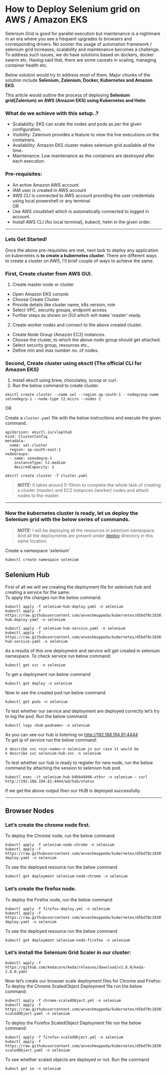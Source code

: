 # How to Deploy Selenium grid on AWS / Amazon EKS 
  Selenium Grid is good for parallel execution but maintenance is a nightmare in an era where you see a frequent upgrades to browsers and corresponding drivers. No sooner the usage of automation framework / selenium grid increases, scalability and maintenance becomes a challenge. To address such issues, we do have solutions based on dockers, docker swarm etc. Having said that, there are some caveats in scaling, managing container health etc.

Below solution would try to address most of them. Major chunks of the solution include **Selenium, Zalenium, Docker, Kubernetes and Amazon EKS**.

This article would outline the process of deploying **Selenium grid(Zalenium) on AWS (Amazon EKS) using Kubernetes and Helm**.

### What do we achieve with this setup..?
- Scalability: EKS can scale the nodes and pods as per the given configuration.
- Visibility: Zalenium provides a feature to view the live executions on the containers.
- Availability: Amazon EKS cluster makes selenium grid available all the time.
- Maintenance: Low maintenance as the containers are destroyed after each execution.
### Pre-requisites:
- An active Amazon AWS account.
- IAM user is created in AWS account
- AWS CLI is connected to AWS account providing the user credentials using local powershell or any terminal  
                                                            OR
- Use AWS cloudshell which is automatically connected to logged in account.
- Install AWS CLI (for local terminal), kubectl, helm in the given order.
---
### Lets Get Started!
Once the above pre-requisites are met, next task to deploy any application on kubernetes is **to create a kubernetes cluster**. There are different ways to create a cluster on AWS, I'll brief couple of ways to achieve the same.

### First, Create cluster from AWS GUI.

1. Create master node or cluster 
  - Open Amazon EKS console
  - Choose Create Cluster
  - Provide details like cluster name, k8s version, role
  - Select VPC, security groups, endpoint access
  - Further steps as shown on GUI which will make 'master' ready.
2. Create worker nodes and connect to the above created cluster.
- Create Node Group (Amazon EC2) instances.
- Choose the cluster, to which the above node group should get attached.
- Select security group, resources etc.,
- Define min and max number no. of nodes.

### Second, Create cluster using eksctl (The official CLI for Amazon EKS)
1. Install eksctl using brew, chocolatey, scoop or curl.
2. Run the below command to create cluster.

```eksctl create cluster --name sel --region ap-south-1 --nodegroup-name selnodegrp-1 --node-type t2.micro --nodes 2```  
  
OR  
  
Create a `cluster.yaml` file with the below instructions and execute the given command.
```
apiVersion: eksctl.io/vlaplha5
kind: ClusterConfig
metadata:
  name: sel-cluster
  region: ap-south-east-1
nodeGroups:
  - name: senodegrp-1
    instanceType: t2.medium
    desiredCapacity: 2
```
```eksctl create cluster -f cluster.yaml```


> **_NOTE:_**  It takes around 5-10min to complete the whole task of creating a cluster (master) and EC2 instances (worker) nodes and attach nodes to the master.

---
### Now the kubernetes cluster is ready, let us deploy the Selenium grid with the below series of commands.

> **_NOTE:_**  I will be deploying all the resources in selenium namespace. 
> And all the deployments are present under [deploy](https://github.com/anveshmuppeda/kubernetes/tree/main/keda/seleniumgrid/deployments) directory in this same location.   

Create a namespace 'selenium'
```
kubectl create namespace selenium
```

## Selenium Hub 

First of all we will we creating the deployment file for selenium hub and creating a service for the same.  
To apply the changes run the below command.  
```
kubectl apply -f selenium-hub-deploy.yaml -n selenium
kubectl apply -f https://raw.githubusercontent.com/anveshmuppeda/kubernetes/d5bd70c183010e222eda6590da76f6948a12a36f/keda/seleniumgrid/deployments/selenium-hub-deploy.yaml -n selenium
```
```
kubectl apply -f selenium-hub-service.yaml -n selenium
kubectl apply -f https://raw.githubusercontent.com/anveshmuppeda/kubernetes/d5bd70c183010e222eda6590da76f6948a12a36f/keda/seleniumgrid/deployments/selenium-hub-service.yaml -n selenium
```  
As a results of this one deployment and service will get created in selenium namespace. To check service run below command:  
```
kubectl get svc -n selenium
```  
To get a deployment run below command   
```
kubectl get deploy -n selenium
```
Now to see the created pod run below command  
```
kubectl get pods -n selenium
```  
To test whether our service and deployment are deployed correctly let’s try to log the pod. Run the below command
```
kubectl logs <hub-podname> -n selenium
```  
As you can see our hub is listening on http://192.168.194.81:4444  
To get ip of service run the below command: 
```
k describe svc <svc-name>-n selenium in our case it would be
k describe svc selenium-hub-svc -n selenium
```
To test whether our hub is ready to register for new node, run the below command by attaching the session to selenium hub pod.
```
kubectl exec -it selenium-hub-b4bb44946-xthvr -n selenium — curl http://192.168.194.81:4444/wd/hub/status
```

If we get the above output then our HUB is deployed successfully.  

---
## Browser Nodes
### Let’s create the chrome node first.

To deploy the Chrome node, run the below command
```
kubectl apply -f selenium-node-chrome -n selenium
kubectl apply -f https://raw.githubusercontent.com/anveshmuppeda/kubernetes/d5bd70c183010e222eda6590da76f6948a12a36f/keda/seleniumgrid/deployments/chrome-deploy.yaml -n selenium
```
To see the deployed resource run the below command
```
kubectl get deployment selenium-node-chrome -n selenium
```
### Let’s create the firefox node.

To deploy the Firefox node, run the below command
```
kubectl apply -f firefox-deploy.yml -n selenium  
kubectl apply -f https://raw.githubusercontent.com/anveshmuppeda/kubernetes/d5bd70c183010e222eda6590da76f6948a12a36f/keda/seleniumgrid/deployments/firefox-deploy.yaml -n selenium
```
To see the deployed resource run the below command
```
kubectl get deployment selenium-node-firefox -n selenium
```
### Let’s install the Selenium Grid Scaler in our cluster:  
```
kubectl apply -f https://github.com/kedacore/keda/releases/download/v2.8.0/keda-2.8.0.yaml
```
Now let’s create our browser scale deployment files for Chrome and Firefox: 
To deploy the Chrome ScaledObject Deployment file run the below command:
```
kubectl apply -f chrome-scaledObject.yml -n selenium
kubectl apply -f https://raw.githubusercontent.com/anveshmuppeda/kubernetes/d5bd70c183010e222eda6590da76f6948a12a36f/keda/seleniumgrid/deployments/chorme-scaledObject.yaml -n selenium
```   
To deploy the Forefox ScaledObject Deployment file run the below command:
```
kubectl apply -f firefox-scaledObject.yml -n selenium
kubectl apply -f https://raw.githubusercontent.com/anveshmuppeda/kubernetes/d5bd70c183010e222eda6590da76f6948a12a36f/keda/seleniumgrid/deployments/firefox-scaledObject.yaml -n selenium
```   
To see whether scaled objects are deployed or not. Run the command
```
kubect get so -n selenium
```
